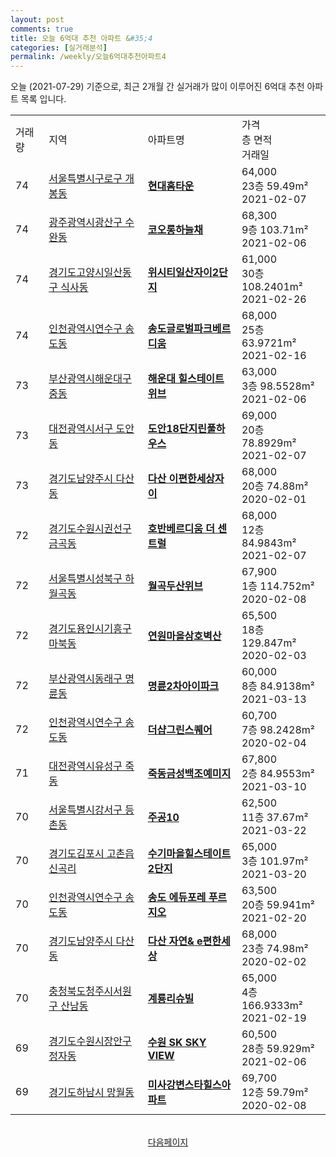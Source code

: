 ```yaml
---
layout: post
comments: true
title: 오늘 6억대 추천 아파트 &#35;4
categories: [실거래분석]
permalink: /weekly/오늘6억대추천아파트4
---
```


오늘 (2021-07-29) 기준으로, 최근 2개월 간 실거래가 많이 이루어진 6억대 추천 아파트 목록 입니다.

<table class="sortable">
  <tr>
    <td>거래량</td>
    <td>지역</td>
    <td>아파트명</td>
    <td>가격<br>층 면적<br>거래일</td>
  </tr>

  <tr class="item">
    <td>74</td>
    <td><a href="/apt/서울특별시구로구개봉동">서울특별시구로구 개봉동</a></td>
    <td style="font-weight: bold;"><a href="https://search.naver.com/search.naver?query=개봉동 현대홈타운">현대홈타운</a></td>
    <td>64,000<br>23층  59.49m²<br>2021-02-07</td>
  </tr>

  <tr class="item">
    <td>74</td>
    <td><a href="/apt/광주광역시광산구수완동">광주광역시광산구 수완동</a></td>
    <td style="font-weight: bold;"><a href="https://search.naver.com/search.naver?query=수완동 코오롱하늘채">코오롱하늘채</a></td>
    <td>68,300<br>9층  103.71m²<br>2021-02-06</td>
  </tr>

  <tr class="item">
    <td>74</td>
    <td><a href="/apt/경기도고양시일산동구식사동">경기도고양시일산동구 식사동</a></td>
    <td style="font-weight: bold;"><a href="https://search.naver.com/search.naver?query=식사동 위시티일산자이2단지">위시티일산자이2단지</a></td>
    <td>61,000<br>30층  108.2401m²<br>2021-02-26</td>
  </tr>

  <tr class="item">
    <td>74</td>
    <td><a href="/apt/인천광역시연수구송도동">인천광역시연수구 송도동</a></td>
    <td style="font-weight: bold;"><a href="https://search.naver.com/search.naver?query=송도동 송도글로벌파크베르디움">송도글로벌파크베르디움</a></td>
    <td>68,000<br>25층  63.9721m²<br>2021-02-16</td>
  </tr>

  <tr class="item">
    <td>73</td>
    <td><a href="/apt/부산광역시해운대구중동">부산광역시해운대구 중동</a></td>
    <td style="font-weight: bold;"><a href="https://search.naver.com/search.naver?query=중동 해운대 힐스테이트 위브">해운대 힐스테이트 위브</a></td>
    <td>63,000<br>3층  98.5528m²<br>2021-02-06</td>
  </tr>

  <tr class="item">
    <td>73</td>
    <td><a href="/apt/대전광역시서구도안동">대전광역시서구 도안동</a></td>
    <td style="font-weight: bold;"><a href="https://search.naver.com/search.naver?query=도안동 도안18단지린풀하우스">도안18단지린풀하우스</a></td>
    <td>69,000<br>20층  78.8929m²<br>2021-02-07</td>
  </tr>

  <tr class="item">
    <td>73</td>
    <td><a href="/apt/경기도남양주시다산동">경기도남양주시 다산동</a></td>
    <td style="font-weight: bold;"><a href="https://search.naver.com/search.naver?query=다산동 다산 이편한세상자이">다산 이편한세상자이</a></td>
    <td>68,000<br>20층  74.88m²<br>2020-02-01</td>
  </tr>

  <tr class="item">
    <td>72</td>
    <td><a href="/apt/경기도수원시권선구금곡동">경기도수원시권선구 금곡동</a></td>
    <td style="font-weight: bold;"><a href="https://search.naver.com/search.naver?query=금곡동 호반베르디움 더 센트럴">호반베르디움 더 센트럴</a></td>
    <td>68,000<br>12층  84.9843m²<br>2021-02-07</td>
  </tr>

  <tr class="item">
    <td>72</td>
    <td><a href="/apt/서울특별시성북구하월곡동">서울특별시성북구 하월곡동</a></td>
    <td style="font-weight: bold;"><a href="https://search.naver.com/search.naver?query=하월곡동 월곡두산위브">월곡두산위브</a></td>
    <td>67,900<br>1층  114.752m²<br>2020-02-08</td>
  </tr>

  <tr class="item">
    <td>72</td>
    <td><a href="/apt/경기도용인시기흥구마북동">경기도용인시기흥구 마북동</a></td>
    <td style="font-weight: bold;"><a href="https://search.naver.com/search.naver?query=마북동 연원마을삼호벽산">연원마을삼호벽산</a></td>
    <td>65,500<br>18층  129.847m²<br>2020-02-03</td>
  </tr>

  <tr class="item">
    <td>72</td>
    <td><a href="/apt/부산광역시동래구명륜동">부산광역시동래구 명륜동</a></td>
    <td style="font-weight: bold;"><a href="https://search.naver.com/search.naver?query=명륜동 명륜2차아이파크">명륜2차아이파크</a></td>
    <td>60,000<br>8층  84.9138m²<br>2021-03-13</td>
  </tr>

  <tr class="item">
    <td>72</td>
    <td><a href="/apt/인천광역시연수구송도동">인천광역시연수구 송도동</a></td>
    <td style="font-weight: bold;"><a href="https://search.naver.com/search.naver?query=송도동 더샵그린스퀘어">더샵그린스퀘어</a></td>
    <td>60,700<br>7층  98.2428m²<br>2020-02-04</td>
  </tr>

  <tr class="item">
    <td>71</td>
    <td><a href="/apt/대전광역시유성구죽동">대전광역시유성구 죽동</a></td>
    <td style="font-weight: bold;"><a href="https://search.naver.com/search.naver?query=죽동 죽동금성백조예미지">죽동금성백조예미지</a></td>
    <td>67,800<br>2층  84.9553m²<br>2021-03-10</td>
  </tr>

  <tr class="item">
    <td>70</td>
    <td><a href="/apt/서울특별시강서구등촌동">서울특별시강서구 등촌동</a></td>
    <td style="font-weight: bold;"><a href="https://search.naver.com/search.naver?query=등촌동 주공10">주공10</a></td>
    <td>62,500<br>11층  37.67m²<br>2021-03-22</td>
  </tr>

  <tr class="item">
    <td>70</td>
    <td><a href="/apt/경기도김포시고촌읍신곡리">경기도김포시 고촌읍신곡리</a></td>
    <td style="font-weight: bold;"><a href="https://search.naver.com/search.naver?query=고촌읍신곡리 수기마을힐스테이트2단지">수기마을힐스테이트2단지</a></td>
    <td>65,000<br>3층  101.97m²<br>2021-03-20</td>
  </tr>

  <tr class="item">
    <td>70</td>
    <td><a href="/apt/인천광역시연수구송도동">인천광역시연수구 송도동</a></td>
    <td style="font-weight: bold;"><a href="https://search.naver.com/search.naver?query=송도동 송도 에듀포레 푸르지오">송도 에듀포레 푸르지오</a></td>
    <td>63,500<br>20층  59.941m²<br>2021-02-20</td>
  </tr>

  <tr class="item">
    <td>70</td>
    <td><a href="/apt/경기도남양주시다산동">경기도남양주시 다산동</a></td>
    <td style="font-weight: bold;"><a href="https://search.naver.com/search.naver?query=다산동 다산 자연& e편한세상">다산 자연& e편한세상</a></td>
    <td>68,000<br>23층  74.98m²<br>2020-02-02</td>
  </tr>

  <tr class="item">
    <td>70</td>
    <td><a href="/apt/충청북도청주시서원구산남동">충청북도청주시서원구 산남동</a></td>
    <td style="font-weight: bold;"><a href="https://search.naver.com/search.naver?query=산남동 계룡리슈빌">계룡리슈빌</a></td>
    <td>65,000<br>4층  166.9333m²<br>2021-02-19</td>
  </tr>

  <tr class="item">
    <td>69</td>
    <td><a href="/apt/경기도수원시장안구정자동">경기도수원시장안구 정자동</a></td>
    <td style="font-weight: bold;"><a href="https://search.naver.com/search.naver?query=정자동 수원 SK SKY VIEW">수원 SK SKY VIEW</a></td>
    <td>60,500<br>28층  59.929m²<br>2021-02-06</td>
  </tr>

  <tr class="item">
    <td>69</td>
    <td><a href="/apt/경기도하남시망월동">경기도하남시 망월동</a></td>
    <td style="font-weight: bold;"><a href="https://search.naver.com/search.naver?query=망월동 미사강변스타힐스아파트">미사강변스타힐스아파트</a></td>
    <td>69,700<br>12층  59.79m²<br>2020-02-08</td>
  </tr>

</table>

<br>
<center><a href="/weekly/오늘6억대추천아파트5">다음페이지</a></center>
<br><br>

